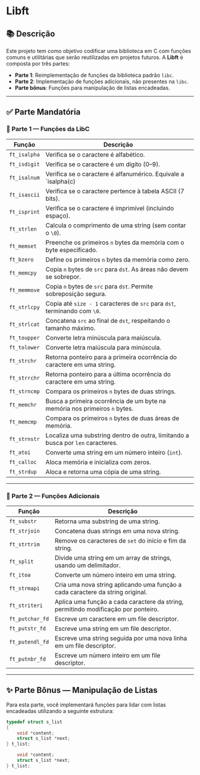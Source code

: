 # Libft

## 📚 Descrição

Este projeto tem como objetivo codificar uma biblioteca em C com funções comuns e utilitárias que serão reutilizadas em projetos futuros. A **Libft** é composta por três partes:

- **Parte 1**: Reimplementação de funções da biblioteca padrão `libc`.
- **Parte 2**: Implementação de funções adicionais, não presentes na `libc`.
- **Parte bônus**: Funções para manipulação de listas encadeadas.

---

## ✅ Parte Mandatória

### 🔹 Parte 1 — Funções da LibC

| Função         | Descrição |
|----------------|----------|
| `ft_isalpha`   | Verifica se o caractere é alfabético. |
| `ft_isdigit`   | Verifica se o caractere é um dígito (0–9). |
| `ft_isalnum`   | Verifica se o caractere é alfanumérico. Equivale a `isalpha(c) || isdigit(c)`. |
| `ft_isascii`   | Verifica se o caractere pertence à tabela ASCII (7 bits). |
| `ft_isprint`   | Verifica se o caractere é imprimível (incluindo espaço). |
| `ft_strlen`    | Calcula o comprimento de uma string (sem contar o `\0`). |
| `ft_memset`    | Preenche os primeiros `n` bytes da memória com o byte especificado. |
| `ft_bzero`     | Define os primeiros `n` bytes da memória como zero. |
| `ft_memcpy`    | Copia `n` bytes de `src` para `dst`. As áreas não devem se sobrepor. |
| `ft_memmove`   | Copia `n` bytes de `src` para `dst`. Permite sobreposição segura. |
| `ft_strlcpy`   | Copia até `size - 1` caracteres de `src` para `dst`, terminando com `\0`. |
| `ft_strlcat`   | Concatena `src` ao final de `dst`, respeitando o tamanho máximo. |
| `ft_toupper`   | Converte letra minúscula para maiúscula. |
| `ft_tolower`   | Converte letra maiúscula para minúscula. |
| `ft_strchr`    | Retorna ponteiro para a primeira ocorrência do caractere em uma string. |
| `ft_strrchr`   | Retorna ponteiro para a última ocorrência do caractere em uma string. |
| `ft_strncmp`   | Compara os primeiros `n` bytes de duas strings. |
| `ft_memchr`    | Busca a primeira ocorrência de um byte na memória nos primeiros `n` bytes. |
| `ft_memcmp`    | Compara os primeiros `n` bytes de duas áreas de memória. |
| `ft_strnstr`   | Localiza uma substring dentro de outra, limitando a busca por `len` caracteres. |
| `ft_atoi`      | Converte uma string em um número inteiro (`int`). |
| `ft_calloc`    | Aloca memória e inicializa com zeros. |
| `ft_strdup`    | Aloca e retorna uma cópia de uma string. |

---

### 🔹 Parte 2 — Funções Adicionais

| Função           | Descrição |
|------------------|----------|
| `ft_substr`      | Retorna uma substring de uma string. |
| `ft_strjoin`     | Concatena duas strings em uma nova string. |
| `ft_strtrim`     | Remove os caracteres de `set` do início e fim da string. |
| `ft_split`       | Divide uma string em um array de strings, usando um delimitador. |
| `ft_itoa`        | Converte um número inteiro em uma string. |
| `ft_strmapi`     | Cria uma nova string aplicando uma função a cada caractere da string original. |
| `ft_striteri`    | Aplica uma função a cada caractere da string, permitindo modificação por ponteiro. |
| `ft_putchar_fd`  | Escreve um caractere em um file descriptor. |
| `ft_putstr_fd`   | Escreve uma string em um file descriptor. |
| `ft_putendl_fd`  | Escreve uma string seguida por uma nova linha em um file descriptor. |
| `ft_putnbr_fd`   | Escreve um número inteiro em um file descriptor. |

---

## ✨ Parte Bônus — Manipulação de Listas

Para esta parte, você implementará funções para lidar com listas encadeadas utilizando a seguinte estrutura:

```c
typedef struct s_list
{
    void *content;
    struct s_list *next;
} t_list;

    void *content;
    struct s_list *next;
} t_list;

